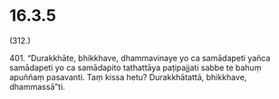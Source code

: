 # 16.3.5

(312.)

401\. “Durakkhāte, bhikkhave, dhammavinaye yo ca samādapeti yañca samādapeti yo ca samādapito tathattāya paṭipajjati sabbe te bahuṃ apuññaṃ pasavanti. Taṃ kissa hetu? Durakkhātattā, bhikkhave, dhammassā”ti.
